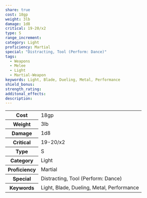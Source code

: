 ```yaml
---
share: true
cost: 18gp
weight: 3lb
damage: 1d8
critical: 19-20/x2
type: S
range_increment: 
category: Light
proficiency: Martial
special: "Distracting, Tool (Perform: Dance)"
tags:
  - Weapons
  - Melee
  - Light
  - Martial-Weapon
keywords: Light, Blade, Dueling, Metal, Performance
shield_bonus: 
strength_rating: 
additonal_effects: 
description: 
---
```


<p><span style="overflow-x: auto;"><table><tbody><tr><th>Cost</th><td>18gp</td></tr><tr><th>Weight</th><td>3lb</td></tr><tr><th>Damage</th><td>1d8</td></tr><tr><th>Critical</th><td>19-20/x2</td></tr><tr><th>Type</th><td>S</td></tr><tr><th>Category</th><td>Light</td></tr><tr><th>Proficiency</th><td>Martial</td></tr><tr><th>Special</th><td>Distracting, Tool (Perform: Dance)</td></tr><tr><th>Keywords</th><td>Light, Blade, Dueling, Metal, Performance</td></tr></tbody></table></span></p>

